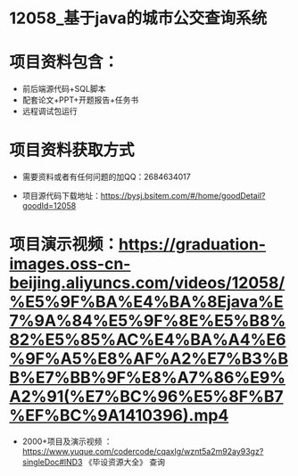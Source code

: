  #  12058_基于java的城市公交查询系统
 
 #  项目资料包含：
 *  前后端源代码+SQL脚本
 *  配套论文+PPT+开题报告+任务书
 *  远程调试包运行

 #  项目资料获取方式
 *  需要资料或者有任何问题的加QQ：2684634017

 *  项目源代码下载地址：https://bysj.bsitem.com/#/home/goodDetail?goodId=12058
   
 #  项目演示视频：https://graduation-images.oss-cn-beijing.aliyuncs.com/videos/12058/%E5%9F%BA%E4%BA%8Ejava%E7%9A%84%E5%9F%8E%E5%B8%82%E5%85%AC%E4%BA%A4%E6%9F%A5%E8%AF%A2%E7%B3%BB%E7%BB%9F%E8%A7%86%E9%A2%91(%E7%BC%96%E5%8F%B7%EF%BC%9A1410396).mp4
          
 *  2000+项目及演示视频 ：https://www.yuque.com/codercode/cqaxlg/wznt5a2m92ay93gz?singleDoc#lND3 《毕设资源大全》
   查询
